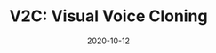 ---
title: "V2C: Visual Voice Cloning"
collection: conferences
permalink: /publication/V2C
date: 2020-10-12
year: "2022"
venue: "CVPR"
city: 
state: ""
thumbnail: "V2C.png"
teaser :
authors: "Qi Chen, Mingkui Tan,  Yuankai Qi, Jiaqiu Zhou,  Yuanqing Li, Qi Wu"
bibtex: V2C.txt
uri: V2C.pdf
arxiv: https://arxiv.org/abs/2111.12890
project: 
source: 
poster: 
data:
---